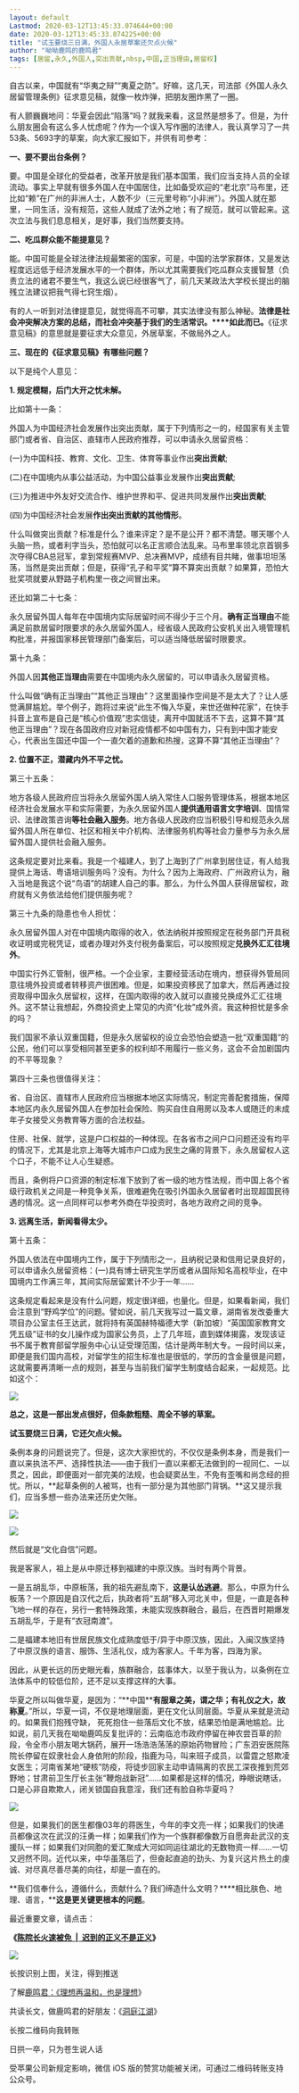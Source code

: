 ```yaml
---
layout: default
Lastmod: 2020-03-12T13:45:33.074644+00:00
date: 2020-03-12T13:45:33.074225+00:00
title: "试玉要烧三日满，外国人永居草案还欠点火候"
author: "呦呦鹿鸣的鹿鸣君"
tags: [居留,永久,外国人,突出贡献,nbsp,中国,正当理由,居留权]
---
```


自古以来，中国就有“华夷之辩”“夷夏之防”。好嘛，这几天，司法部《外国人永久居留管理条例》征求意见稿，就像一枚炸弹，把朋友圈炸黑了一圈。

有人颤巍巍地问：华夏会因此“陷落”吗？就我来看，这显然是想多了。但是，为什么朋友圈会有这么多人忧虑呢？作为一个误入写作圈的法律人，我认真学习了一共53条、5693字的草案，向大家汇报如下，并供有司参考：

**一、要不要出台条例？**

要。中国是全球化的受益者，改革开放是我们基本国策，我们应当支持人员的全球流动。事实上早就有很多外国人在中国居住，比如备受欢迎的“老北京”马布里，还比如“赖”在广州的非洲人士，人数不少（三元里号称“小非洲”）。外国人就在那里，一同生活，没有规范，这些人就成了法外之地；有了规范，就可以管起来。这次立法与我们息息相关，是好事，我们当然要支持。

**二、吃瓜群众能不能提意见？**

能。中国可能是全球法律法规最繁密的国家，可是，中国的法学家群体，又是发达程度远远低于经济发展水平的一个群体，所以尤其需要我们吃瓜群众支援智慧（负责立法的诸君不要生气，我这么说已经很客气了，前几天某政法大学校长提出的脑残立法建议把我气得七窍生烟）。

有的人一听到对法律提意见，就觉得高不可攀，其实法律没有那么神秘。**法律是社会冲突解决方案的总结，而社会冲突基于我们的生活常识。****如此而已。**《征求意见稿》的意思就是要征求大众意见，外居草案，不做局外之人。 

**三、现在的《征求意见稿》有哪些问题？**

以下是纯个人意见：

**1\. 规定模糊，后门大开之忧未解。**

比如第十一条：

外国人为中国经济社会发展作出突出贡献，属于下列情形之一的，经国家有关主管部门或者省、自治区、直辖市人民政府推荐，可以申请永久居留资格：

(一)为中国科技、教育、文化、卫生、体育等事业作出**突出贡献**;

(二)在中国境内从事公益活动，为中国公益事业发展作出**突出贡献**;

(三)为推进中外友好交流合作、维护世界和平、促进共同发展作出**突出贡献**;

(四)为中国经济社会发展**作出突出贡献的其他情形**。

什么叫做突出贡献？标准是什么？谁来评定？是不是公开？都不清楚。哪天哪个人头脑一热，或者利字当头，恐怕就可以名正言顺合法乱来。马布里率领北京首钢多次夺得CBA总冠军，拿到常规赛MVP、总决赛MVP，成绩有目共睹，做事坦坦荡荡，当然是突出贡献；但是，获得“孔子和平奖”算不算突出贡献？如果算，恐怕大批奖项就要从野路子机构里一夜之间冒出来。

还比如第二十七条：

永久居留外国人每年在中国境内实际居留时间不得少于三个月。**确有正当理由**不能满足前款居留时限要求的永久居留外国人，经省级人民政府公安机关出入境管理机构批准，并报国家移民管理部门备案后，可以适当降低居留时限要求。

第十九条：

外国人因**其他正当理由**需要在中国境内永久居留的，可以申请永久居留资格。

什么叫做“确有正当理由”“其他正当理由”？这里面操作空间是不是太大了？让人感觉满屏尴尬。举个例子，跑将过来说“此生不悔入华夏，来世还做种花家”，在快手抖音上宣布是自己是“核心价值观”忠实信徒，离开中国就活不下去，这算不算“其他正当理由”？现在各国政府应对新冠疫情都不如中国有力，只有到中国才能安心，代表出生国还中国一个一直欠着的道歉和热搜，这算不算“其他正当理由”？

**2\. 位置不正，潜藏内外不平之忧。**

第三十五条：

地方各级人民政府应当将永久居留外国人纳入常住人口服务管理体系，根据本地区经济社会发展水平和实际需要，为永久居留外国人**提供通用语言文字培训**、国情常识、法律政策咨询**等社会融入服务**。地方各级人民政府应当积极引导和规范永久居留外国人所在单位、社区和相关中介机构、法律服务机构等社会力量参与为永久居留外国人提供社会融入服务。

这条规定要对比来看。我是一个福建人，到了上海到了广州拿到居住证，有人给我提供上海话、粤语培训服务吗？没有。为什么？因为上海政府、广州政府认为，融入当地是我这个说“鸟语”的胡建人自己的事。那么，为什么外国人获得居留权，政府就有义务依法给他们提供服务呢？ 

第三十九条的隐患也令人担忧：

永久居留外国人对在中国境内取得的收入，依法纳税并按照规定在税务部门开具税收证明或完税凭证，或者办理对外支付税务备案后，可以按照规定**兑换外汇汇往境外**。

中国实行外汇管制，很严格。一个企业家，主要经营活动在境内，想获得外管局同意往境外投资或者转移资产很困难。但是，如果投资移民了加拿大，然后再通过投资取得中国永久居留权，这样，在国内取得的收入就可以直接兑换成外汇汇往境外。这不禁让我想起，外商投资史上常见的内资“化妆”成外资。我这种担忧是多余的吗？

我们国家不承认双重国籍，但是永久居留权的设立会恐怕会塑造一批“双重国籍“的公民，他们可以享受相同甚至更多的权利却不用履行一些义务，这会不会加剧国内的不平等现象？ 

第四十三条也很值得关注：  

省、自治区、直辖市人民政府应当根据本地区实际情况，制定完善配套措施，保障本地区内永久居留外国人在参加社会保险、购买自住自用房以及本人或随迁的未成年子女接受义务教育等方面的合法权益。

住房、社保、就学，这是户口权益的一种体现。在各省市之间户口问题还没有均平的情况下，尤其是北京上海等大城市户口成为民生之痛的背景下，永久居留权人这个口子，不能不让人心生疑惑。

而且，条例将户口资源的制定标准下放到了省一级的地方性法规，而中国上各个省级行政机关之间是一种竞争关系，很难避免在吸引外国永久居留者时出现超国民待遇的情况。这一点同样可以参考外商在华投资时，各地方政府之间的竞争。

**3\. 远离生活，**新闻看得太少**。**

第十五条：

外国人依法在中国境内工作，属于下列情形之一，且纳税记录和信用记录良好的，可以申请永久居留资格：(一)具有博士研究生学历或者从国际知名高校毕业，在中国境内工作满三年，其间实际居留累计不少于一年……

这条规定看起来是没有什么问题，规定很详细，也量化。但是，如果看新闻，我们会注意到“野鸡学位”的问题。譬如说，前几天我写过一篇文章，湖南省发改委重大项目办公室主任王达武，就将持有英国赫特福德大学（新加坡）“英国国家教育文凭五级”证书的女儿操作成为国家公务员，上了几年班，直到媒体揭露，发现该证书不属于教育部留学服务中心认证受理范围，估计是两年制大专。一段时间以来，即便是我们国内高校，对留学生的招生标准也是很低的，学历的含金量很是问题，这就需要再清晰一点的规则，甚至与当前我们留学生制度结合起来，一起规范。比如这个：

![](https://images.weserv.nl/?url=https%3A//mmbiz.qpic.cn/mmbiz_jpg/8S67SzX3z3D0nlhGmE1h17kicEqGic0XLssnWLtuGXxujtTwwhKvkKlvVMG44pe5zleUl1TS5Gj8wsXooRTvXEGw/640%3Fwx_fmt%3Djpeg)

**总之，这是一部出发点很好，但条款粗糙、周全不够的草案。**

**试玉要烧三日满，它还欠点火候。**

条例本身的问题说完了。但是，这次大家担忧的，不仅仅是条例本身，而是我们一直以来执法不严、选择性执法——由于我们一直以来都无法做到的一视同仁、一以贯之，因此，即便面对一部完美的法规，也会疑窦丛生，不免有歪嘴和尚念经的担忧。所以，**起草条例的人被骂，也有一部分是为其他部门背锅。**这又提示我们，应当多想一些办法来还历史欠账。

![](https://images.weserv.nl/?url=https%3A//mmbiz.qpic.cn/mmbiz_jpg/8S67SzX3z3CmUYIv4MxI01sBoyNrUMyY7KTKzOce4wnHC8GG4SBI8IY9Hew37VrZHSJIzYrMF8lvXO4cSnkjpg/640%3Fwx_fmt%3Djpeg)

![](https://images.weserv.nl/?url=https%3A//mmbiz.qpic.cn/mmbiz_gif/8S67SzX3z3D0nlhGmE1h17kicEqGic0XLst2s6R9r04NYYBPBF8aiaubWSaFrGB63jaddeqGRGib8pl1XxPNzsfnQw/640%3Fwx_fmt%3Dgif)  

然后就是“文化自信”问题。  

我是客家人，祖上是从中原迁移到福建的中原汉族。当时有两个背景。

一是五胡乱华，中原板荡，我的祖先避乱南下，**这是认怂逃避**。那么，中原为什么板荡？一个原因是自汉代之后，执政者将“五胡”移入河北关中，但是，一直是各种飞地一样的存在，另行一套特殊政策，未能实现族群融合，最后，在西晋时期爆发五胡乱华，于是有“衣冠南渡”。

二是福建本地旧有世居民族文化成熟度低于/异于中原汉族，因此，入闽汉族坚持了中原汉族的语言、服饰、生活礼仪，成为客家人。千年为客，四海为家。 

因此，从更长远的历史眼光看，族群融合，兹事体大，以至于我认为，以条例在立法体系中的较低位阶，还不足以支撑这样的大事。

华夏之所以叫做华夏，是因为：“**中国****有服章之美，谓之华；**有礼仪之大，故称夏****。”所以，华夏一词，不仅是地理层面，更在文化认同层面。华夏从来就是流动的。如果我们抱残守缺， 死死抱住一些落后文化不放，结果恐怕是满地尴尬。比如说，前几天我在呦呦鹿鸣反复批评的：云南临沧市政府停留在神农尝百草的阶段，令全市小朋友喝大锅药，展开一场浩浩荡荡的原始药物冒险；广东泗安医院陈院长停留在奴隶社会人身依附的阶段，指鹿为马，叫来班子成员，以雷霆之怒欺凌女医生；河南省某地“硬核”防疫，将徒步回家主动申请隔离的农民工深夜推到荒郊野地；甘肃前卫生厅长主张“鞭炮战新冠”……如果都是这样的情况，睁眼说瞎话，口是心非自欺欺人，闭关锁国自我意淫，我们还有脸自称华夏吗？

![](https://images.weserv.nl/?url=https%3A//mmbiz.qpic.cn/mmbiz_jpg/8BnyXm6lH47vwMHT67tSZGxM6Q5g6wWyoX7hcBPk1k6RDGRKfGCt0nDTFM2L38Av4rTXqM2cnIrRnvzmDDicDkA/640%3Fwx_fmt%3Djpeg)

但是，如果我们的医生都像03年的蒋医生，今年的李文亮一样；如果我们的快递员都像这次在武汉的汪勇一样；如果我们作为一个族群都像数万自愿奔赴武汉的支援队一样；如果我们对同胞的爱汇聚成大河如同运往湖北的无数物资一样……一切又迥然不同。近代以来，中华虽落后了，但奋起直追的劲头、为复兴这片热土的虔诚、对尽真尽善尽美的向往，却是一直在的。

**我们信奉什么，遵循什么，贡献什么？我们缔造什么文明？****相比肤色、地理、语言，****这是更关键更根本的问题**。

  

最近重要文章，请点击：  

**《**[**陈院长火速被免  |  迟到的正义不是正义**](http://mp.weixin.qq.com/s?__biz=MjM5ODAzNTc2NA==&mid=2652883737&idx=1&sn=a62c10fef2136cd06522350087cce270&chksm=bd3b83428a4c0a54bd15a048a9dc77fea55fbaac5b7e70528172b168ebad09ced96b7aba2007&scene=21#wechat_redirect)**》**

![](https://images.weserv.nl/?url=https%3A//mmbiz.qpic.cn/mmbiz_jpg/8BnyXm6lH47bf2AYBP1PicUkQP00sZoAqr3AV0Y4kPNriby3tmXR4adN6M3AxthQTzjLTrGEaDWFTPK2f44anbzg/640%3Fwx_fmt%3Djpeg)

长按识别上图，关注，得到推送

了解[鹿鸣君：《理想再温和，也是理想](http://mp.weixin.qq.com/s?__biz=MjM5ODAzNTc2NA==&mid=2652878389&idx=1&sn=636da1d56faf9cfa9e39e3bcfa1705e4&chksm=bd3bfe6e8a4c77789d23b4dacdd59562e9bb48330b17962c8453cfbdb5f14ff853c675fd20c7&scene=21#wechat_redirect)》  

共读长文，做鹿鸣君的好朋友：《[洞庭江湖](http://mp.weixin.qq.com/s?__biz=MjM5ODAzNTc2NA==&mid=2652880072&idx=1&sn=39f61dbad4560be3705ab3d53692a9fd&chksm=bd3bf4938a4c7d85d13f4f4eeddccccfb063a5290d46158eadfc0bdd87d3dd01997f99df94d4&scene=21#wechat_redirect)》

长按二维码向我转账

日拱一卒，只为苍生说人话

受苹果公司新规定影响，微信 iOS 版的赞赏功能被关闭，可通过二维码转账支持公众号。

